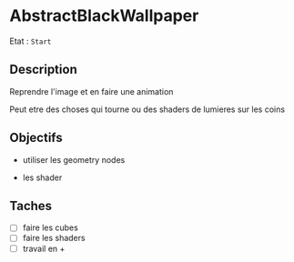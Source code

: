 # AbstractBlackWallpaper

Etat : `Start`

## Description

Reprendre l'image et en faire une animation

Peut etre des choses qui tourne ou des shaders de lumieres sur les coins

## Objectifs

- utiliser les geometry nodes

+ les shader

## Taches

- [ ] faire les cubes
- [ ] faire les shaders
- [ ] travail en +
